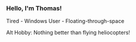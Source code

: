 ### Hello, I'm Thomas!

Tired - Windows User - Floating-through-space

Alt Hobby: Nothing better than flying heliocopters! 
